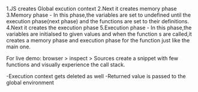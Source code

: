 1.JS creates Global excution context 
2.Next it creates memory phase
3.Memory phase - In this phase,the variables are set to undefined 
  until the execution phase(next phase) and the functions are set to their definitions.
4.Next it creates the execution phase
5.Execution phase - In this phase,the variables are initialsed to given values and 
  when the function s are called,it creates a memory phase and execution phase for the function 
  just like the main one.

For live demo:
browser > inspect > Sources
create a snippet with few functions and visually experience the call stack.

-Execution context gets deleted as well
-Returned value is passed to the global environment